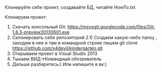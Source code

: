 Клонируйте себе проект, создавайте БД, читайте HowTo.txt

Клонируем проект:
1) Скачать консольный Git: https://msysgit.googlecode.com/files/Git-1.8.3-preview20130601.exe
2) Склонировать себе репозиторий
  2.1) Создаем какую-либо папку , заходим в нее и там в командной строке пишем 
       git clone https://github.com/x4devil/kindergarten.git
3) Открываем проект в Visual Studio 2013 
4) Тыкаем ВИД->Командный обозреватель
5) Дальше разберетесь:) Или напишите в вк:)


